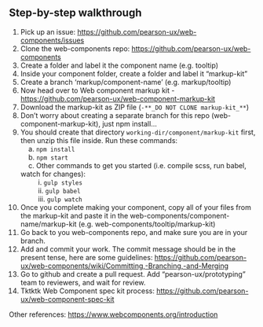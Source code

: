 **Step-by-step walkthrough**
---
1. Pick up an issue: https://github.com/pearson-ux/web-components/issues  
2. Clone the web-components repo: https://github.com/pearson-ux/web-components  
3. Create a folder and label it the component name (e.g. tooltip)  
4. Inside your component folder, create a folder and label it “markup-kit”  
5. Create a branch ‘markup/component-name’ (e.g. markup/tooltip)  
6. Now head over to Web component markup kit - https://github.com/pearson-ux/web-component-markup-kit  
7. Download the markup-kit as ZIP file (```-**_DO NOT CLONE markup-kit_**```)  
8. Don’t worry about creating a separate branch for this repo (web-component-markup-kit), just npm install...  
9. You should create that directory `working-dir/component/markup-kit` first, then unzip this file inside. Run these commands:  
        &nbsp;&nbsp;&nbsp;&nbsp;a. `npm install`  
        &nbsp;&nbsp;&nbsp;&nbsp;b. `npm start`  
        &nbsp;&nbsp;&nbsp;&nbsp;c. Other commands to get you started (i.e. compile scss, run babel, watch for changes):  
        &nbsp;&nbsp;&nbsp;&nbsp;&nbsp;&nbsp;&nbsp;&nbsp;    i. `gulp styles`  
        &nbsp;&nbsp;&nbsp;&nbsp;&nbsp;&nbsp;&nbsp;&nbsp;    ii. `gulp babel`  
        &nbsp;&nbsp;&nbsp;&nbsp;&nbsp;&nbsp;&nbsp;&nbsp;   iii. `gulp watch`          
10. Once you complete making your component, copy all of your files from the markup-kit and paste it in the web-components/component-name/markup-kit (e.g. web-components/tooltip/markup-kit)   
11. Go back to you web-components repo, and make sure you are in your branch.   
12. Add and commit your work. The commit message should be in the present tense, here are some guidelines: https://github.com/pearson-ux/web-components/wiki/Committing,-Branching,-and-Merging   
13. Go to github and create a pull request. Add “pearson-ux/prototyping” team to reviewers, and wait for review.   
14. Tktktk Web Component spec kit process: https://github.com/pearson-ux/web-component-spec-kit   

Other references:
https://www.webcomponents.org/introduction